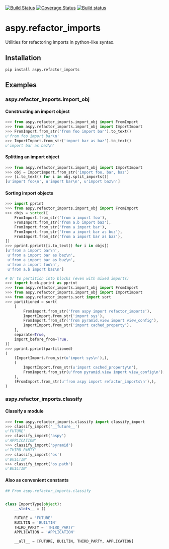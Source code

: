 [![Build Status](https://travis-ci.org/asottile/aspy.refactor_imports.svg?branch=master)](https://travis-ci.org/asottile/aspy.refactor_imports)
[![Coverage Status](https://img.shields.io/coveralls/asottile/aspy.refactor_imports.svg?branch=master)](https://coveralls.io/r/asottile/aspy.refactor_imports)
[![Build status](https://ci.appveyor.com/api/projects/status/1x3de58cbkjxoxey/branch/master?svg=true)](https://ci.appveyor.com/project/asottile/aspy-refactor-imports/branch/master)

aspy.refactor_imports
==========

Utilities for refactoring imports in python-like syntax.


## Installation

`pip install aspy.refactor_imports`


## Examples

### aspy.refactor_imports.import_obj

#### Constructing an import object

```python
>>> from aspy.refactor_imports.import_obj import FromImport
>>> from aspy.refactor_imports.import_obj import ImportImport
>>> FromImport.from_str('from foo import bar').to_text()
u'from foo import bar\n'
>>> ImportImport.from_str('import bar as baz').to_text()
u'import bar as baz\n'
```

#### Splitting an import object

```python
>>> from aspy.refactor_imports.import_obj import ImportImport
>>> obj = ImportImport.from_str('import foo, bar, baz')
>>> [i.to_text() for i in obj.split_imports()]
[u'import foo\n', u'import bar\n', u'import baz\n']
```

#### Sorting import objects

```python
>>> import pprint
>>> from aspy.refactor_imports.import_obj import FromImport
>>> objs = sorted([
    FromImport.from_str('from a import foo'),
    FromImport.from_str('from a.b import baz'),
    FromImport.from_str('from a import bar'),
    FromImport.from_str('from a import bar as buz'),
    FromImport.from_str('from a import bar as baz'),
])
>>> pprint.pprint([i.to_text() for i in objs])
[u'from a import bar\n',
 u'from a import bar as baz\n',
 u'from a import bar as buz\n',
 u'from a import foo\n',
 u'from a.b import baz\n']
```

```python
# Or to partition into blocks (even with mixed imports)
>>> import buck.pprint as pprint
>>> from aspy.refactor_imports.import_obj import FromImport
>>> from aspy.refactor_imports.import_obj import ImportImport
>>> from aspy.refactor_imports.sort import sort
>>> partitioned = sort(
    [
        FromImport.from_str('from aspy import refactor_imports'),
        ImportImport.from_str('import sys'),
        FromImport.from_str('from pyramid.view import view_config'),
        ImportImport.from_str('import cached_property'),
    ],
    separate=True,
    import_before_from=True,
))
>>> pprint.pprint(partitioned)
(
    (ImportImport.from_str(u'import sys\n'),),
    (
        ImportImport.from_str(u'import cached_property\n'),
        FromImport.from_str(u'from pyramid.view import view_config\n'),
    ),
    (FromImport.from_str(u'from aspy import refactor_imports\n'),),
)

```

### aspy.refactor_imports.classify

#### Classify a module

```python
>>> from aspy.refactor_imports.classify import classify_import
>>> classify_import('__future__')
u'FUTURE'
>>> classify_import('aspy')
u'APPLICATION'
>>> classify_import('pyramid')
u'THIRD_PARTY'
>>> classify_import('os')
u'BUILTIN'
>>> classify_import('os.path')
u'BUILTIN'
```

#### Also as convenient constants

```python
## From aspy.refactor_imports.classify


class ImportType(object):
    __slots__ = ()

    FUTURE = 'FUTURE'
    BUILTIN = 'BUILTIN'
    THIRD_PARTY = 'THIRD_PARTY'
    APPLICATION = 'APPLICATION'

    __all__ = [FUTURE, BUILTIN, THIRD_PARTY, APPLICATION]
```
